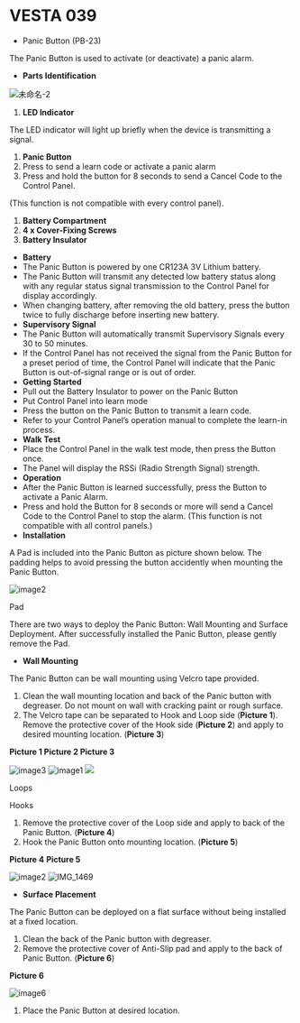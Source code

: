 # VESTA 039

* Panic Button (PB-23)

The Panic Button is used to activate (or deactivate) a panic alarm.

* **Parts Identification**

![未命名-2](<.gitbook/assets/0 (8) (1).jpeg>)

1. **LED Indicator**

The LED indicator will light up briefly when the device is transmitting a signal.

1. **Panic Button**
2. Press to send a learn code or activate a panic alarm
3. Press and hold the button for 8 seconds to send a Cancel Code to the Control Panel.

(This function is not compatible with every control panel).

1. **Battery Compartment**
2. **4 x Cover-Fixing Screws**
3. **Battery Insulator**

* **Battery**
* The Panic Button is powered by one CR123A 3V Lithium battery.
* The Panic Button will transmit any detected low battery status along with any regular status signal transmission to the Control Panel for display accordingly.
* When changing battery, after removing the old battery, press the button twice to fully discharge before inserting new battery.
* **Supervisory Signal**
* The Panic Button will automatically transmit Supervisory Signals every 30 to 50 minutes.
* If the Control Panel has not received the signal from the Panic Button for a preset period of time, the Control Panel will indicate that the Panic Button is out-of-signal range or is out of order.
* **Getting Started**
* Pull out the Battery Insulator to power on the Panic Button
* Put Control Panel into learn mode
* Press the button on the Panic Button to transmit a learn code.
* Refer to your Control Panel’s operation manual to complete the learn-in process.
* **Walk Test**
* Place the Control Panel in the walk test mode, then press the Button once.
* The Panel will display the RSSi (Radio Strength Signal) strength.
* **Operation**
* After the Panic Button is learned successfully, press the Button to activate a Panic Alarm.
* Press and hold the Button for 8 seconds or more will send a Cancel Code to the Control Panel to stop the alarm. (This function is not compatible with all control panels.)
* **Installation**

A Pad is included into the Panic Button as picture shown below. The padding helps to avoid pressing the button accidently when mounting the Panic Button.

![image2](<.gitbook/assets/1 (5) (1).jpeg>)

Pad

There are two ways to deploy the Panic Button: Wall Mounting and Surface Deployment. After successfully installed the Panic Button, please gently remove the Pad.

* **Wall Mounting**

The Panic Button can be wall mounting using Velcro tape provided.

1. Clean the wall mounting location and back of the Panic button with degreaser. Do not mount on wall with cracking paint or rough surface.
2. The Velcro tape can be separated to Hook and Loop side (**Picture 1**). Remove the protective cover of the Hook side (**Picture 2**) and apply to desired mounting location. (**Picture 3**)

**Picture 1 Picture 2 Picture 3**

![image3](<.gitbook/assets/2 (1) (1) (1).jpeg>) ![image1](<.gitbook/assets/3 (2) (1).jpeg>) ![](<.gitbook/assets/4 (10).jpeg>)

Loops

Hooks

1. Remove the protective cover of the Loop side and apply to back of the Panic Button. (**Picture 4**)
2. Hook the Panic Button onto mounting location. (**Picture 5**)

**Picture 4** **Picture 5**

![image2](<.gitbook/assets/5 (3) (1).jpeg>) ![IMG\_1469](<.gitbook/assets/6 (6) (1).jpeg>)

* **Surface Placement**

The Panic Button can be deployed on a flat surface without being installed at a fixed location.

1. Clean the back of the Panic button with degreaser.
2. Remove the protective cover of Anti-Slip pad and apply to the back of Panic Button. (**Picture 6**)

**Picture 6**

![image6](<.gitbook/assets/7 (5) (1).jpeg>)

1. Place the Panic Button at desired location.
